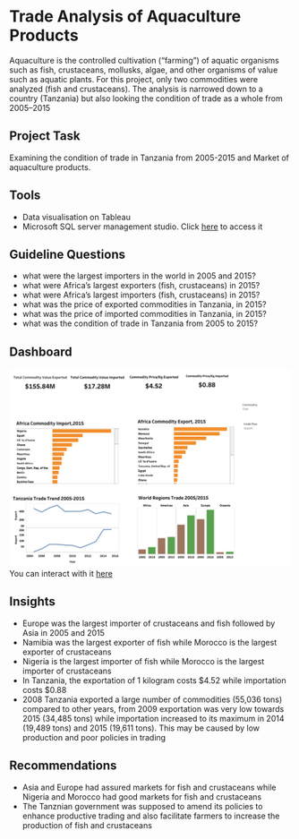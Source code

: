 # Trade Analysis of Aquaculture Products

Aquaculture is the controlled cultivation (“farming”) of aquatic organisms such as fish, crustaceans, mollusks, algae, and other organisms of value such as aquatic plants. For this project, only two commodities were analyzed (fish and crustaceans). The analysis is narrowed down to a country (Tanzania) but also looking the condition of trade as a whole from 2005–2015

## Project Task
Examining the condition of trade in Tanzania from 2005-2015 and Market of aquaculture products. 

## Tools
* Data visualisation on Tableau
* Microsoft SQL server management studio. Click [here](trade.sql) to access it

## Guideline Questions
* what were the largest importers in the world in 2005 and 2015?
* what were Africa’s largest exporters (fish, crustaceans) in 2015?
* what were Africa’s largest importers (fish, crustaceans) in 2015?
* what was the price of exported commodities in Tanzania, in 2015?
* what was the price of imported commodities in Tanzania, in 2015?
* what was the condition of trade in Tanzania from 2005 to 2015?

## Dashboard
![](Dashboard.png)
You can interact with it [here](https://public.tableau.com/app/profile/godbless.urassa/viz/TradeAnalysis_16794720861010/Dashboard1?publish=yes)

## Insights
* Europe was the largest importer of crustaceans and fish followed by Asia in 2005 and 2015
* Namibia was the largest exporter of fish while Morocco is the largest exporter of crustaceans
* Nigeria is the largest importer of fish while Morocco is the largest importer of crustaceans
* In Tanzania, the exportation of 1 kilogram costs $4.52 while importation costs $0.88
* 2008 Tanzania exported a large number of commodities (55,036 tons) compared to other years, from 2009 exportation was very low towards 2015 (34,485 tons) while importation increased to its maximum in 2014 (19,489 tons) and 2015 (19,611 tons). This may be caused by low production and poor policies in trading

## Recommendations
* Asia and Europe had assured markets for fish and crustaceans while Nigeria and Morocco had good markets for fish and crustaceans
* The Tanznian government was supposed to amend its policies to enhance productive trading and also facilitate farmers to increase the production of fish and crustaceans
